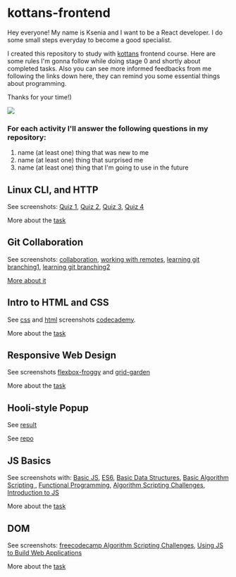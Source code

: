# kottans-frontend

Hey everyone! My name is Ksenia and I want to be a React developer. I do some small steps everyday to become a good specialist.

I created this repository to study with [kottans](https://github.com/kottans/frontend/blob/2022_UA/contents.md) frontend course. Here are some rules I'm gonna follow while doing stage 0 and shortly about completed tasks. Also you can see more informed feedbacks from me following the links down here, they can remind you some essential things about programming.

Thanks for your time!)

![](https://c.tenor.com/HrPoPmKEMCoAAAAd/cat-typing.gif)

### For each activity I'll answer the following questions in my repository:

1. name (at least one) thing that was new to me
2. name (at least one) thing that surprised me
3. name (at least one) thing that I'm going to use in the future

## Linux CLI, and HTTP

See screenshots: [Quiz 1](./task_linux_cli/screenshots/quiz1.png), [Quiz 2](./task_linux_cli/screenshots/quiz2.png), [Quiz 3](./task_linux_cli/screenshots/quiz3.png), [Quiz 4](./task_linux_cli/screenshots/quiz4.png)

More about the [task](./task_linux_cli/Linux-http.md)

## Git Collaboration

See screenshots: [collaboration](./task_git_collaboration/screenshots/collaboration.png), [working with remotes](./task_git_collaboration/screenshots/working-with-remotes.png), [learning git branching1](./task_git_collaboration/screenshots/learn-git-branching1.png), [learning git branching2](./task_git_collaboration/screenshots/learn-git-branching2.png)

[More about it](./task_git_collaboration/GitCollaboration.md)

## Intro to HTML and CSS

See [css](./task_html_css_intro/screenshots/css1.png) and [html](./task_html_css_intro/screenshots/html1.png) screenshots [codecademy](./task_html_css_intro/screenshots/codecademy.png).

More about the [task](./task_html_css_intro/intro%20to%20HTML%26CSS.md)

## Responsive Web Design

See screenshots [flexbox-froggy](./task_responsive_web_design/screenshots/flexbox-froggy.png) and [grid-garden](./task_responsive_web_design/screenshots/grid-garden.png)

More about the [task](./task_responsive_web_design/Responsive_design.md)

## Hooli-style Popup

See [result](https://ksalpern.github.io/Hooli-style-Popup/index.html)

See [repo](https://github.com/ksalpern/Hooli-style-Popup)

## JS Basics

See screenshots with: [Basic JS](./task_js_basics/screenshots/basic-js.png), [ES6](./task_js_basics/screenshots/ES6.png), [Basic Data Structures](./task_js_basics/screenshots/basic-data-structures.png), [Basic Algorithm Scripting ](./task_js_basics/screenshots/basic-algorithm-scripts.png), [Functional Programming](./task_js_basics/screenshots/functional-programming.png), [Algorithm Scripting Challenges](./task_js_basics/screenshots/intermediate-algorithm-scripting.png), [Introduction to JS](./task_js_basics/screenshots/Introduction-to-JS.png)

More about the [task](./task_js_basics/js_basics.md)

## DOM

See screenshots: [freecodecamp Algorithm Scripting Challenges](./task_js_dom/screenshots/freecodecamp%20Algorithm%20Scripting%20Challenges.png), [Using JS to Build Web Applications](./task_js_dom/screenshots/Using%20JS%20to%20Build%20Web%20Applications.png)

More about the [task](./task_js_dom/DOM.md)